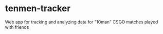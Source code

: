 # tenmen-tracker
Web app for tracking and analyzing data for "10man" CSGO matches played with friends
